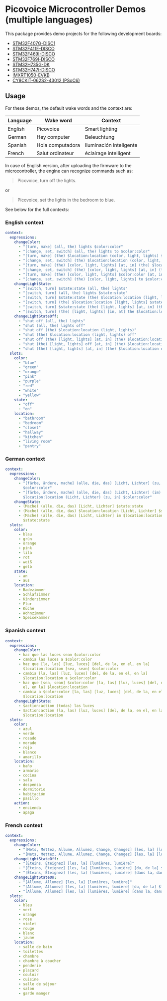 # Picovoice Microcontroller Demos (multiple languages)

This package provides demo projects for the following development boards:
- [STM32F407G-DISC1](/demo/mcu/stm32f407)
- [STM32F411E-DISCO](/demo/mcu/stm32f411)
- [STM32F469I-DISCO](/demo/mcu/stm32f469)
- [STM32F769I-DISCO](/demo/mcu/stm32f769)
- [STM32H735G-DK](/demo/mcu/stm32h735)
- [STM32H747I-DISCO](/demo/mcu/stm32h747)
- [IMXRT1050-EVKB](/demo/mcu/imxrt1050)
- [CY8CKIT-062S2-43012 (PSoC6)](https://github.com/Picovoice/picovoice-demo-psoc6)

## Usage

For these demos, the default wake words and the context are:

| Language | Wake word        | Context                 |
|----------|------------------|-------------------------|
| English  | Picovoice        | Smart lighting          |
| German   | Hey computer     | Beleuchtung             |
| Spanish  | Hola computadora | Iluminación inteligente |
| French   | Salut ordinateur | éclairage intelligent   |

In case of English version, after uploading the firmware to the microcontroller, the engine can recognize commands such as:

> Picovoice, turn off the lights.

or

> Picovoice, set the lights in the bedroom to blue.

See below for the full contexts:

### English context

```yaml
context:
  expressions:
    changeColor:
      - "[turn, make] (all, the) lights $color:color"
      - "[change, set, switch] (all, the) lights to $color:color"
      - "[turn, make] (the) $location:location (color, light, lights) $color:color"
      - "[change, set, switch] (the) $location:location (color, light, lights) to $color:color"
      - "[turn, make] (the) [color, light, lights] [at, in] (the) $location:location $color:color"
      - "[change, set, switch] (the) [color, light, lights] [at, in] (the) $location:location to $color:color"
      - "[turn, make] (the) [color, light, lights] $color:color [at, in] (the) $location:location"
      - "[change, set, switch] (the) [color, light, lights] to $color:color [at, in] (the) $location:location"
    changeLightState:
      - "[switch, turn] $state:state (all, the) lights"
      - "[switch, turn] (all, the) lights $state:state"
      - "[switch, turn] $state:state (the) $location:location (light, lights)"
      - "[switch, turn] (the) $location:location [light, lights] $state:state"
      - "[switch, turn] $state:state (the) [light, lights] [at, in] (the) $location:location"
      - "[switch, turn] (the) [light, lights] [in, at] the $location:location $state:state"
    changeLightStateOff:
      - "shut off (all, the) lights"
      - "shut (all, the) lights off"
      - "shut off (the) $location:location (light, lights)"
      - "shut (the) $location:location (light, lights) off"
      - "shut off (the) [light, lights] [at, in] (the) $location:location"
      - "shut (the) [light, lights] off [at, in] (the) $location:location"
      - "shut (the) [light, lights] [at, in] (the) $location:location off"
  slots:
    color:
      - "blue"
      - "green"
      - "orange"
      - "pink"
      - "purple"
      - "red"
      - "white"
      - "yellow"
    state:
      - "off"
      - "on"
    location:
      - "bathroom"
      - "bedroom"
      - "closet"
      - "hallway"
      - "kitchen"
      - "living room"
      - "pantry"
```

### German context

```yaml
context:
  expressions:
    changeColor:
      - "[färbe, ändere, mache] (alle, die, das) [Licht, Lichter] (zu, in)
        $color:color"
      - "[färbe, ändere, mache] (alle, die, das) (Licht, Lichter) (im)
        $location:location (Licht, Lichter) (zu, in) $color:color"
    changeState:
      - (Mache) (alle, die, das) [Licht, Lichter] $state:state
      - (Mache) (alle, die, das) $location:location [Licht, Lichter] $state:state
      - (Mache) (alle, die, das) [Licht, Lichter] im $location:location
        $state:state
  slots:
    color:
      - blau
      - grün
      - orange
      - pink
      - lila
      - rot
      - weiß
      - gelb
    state:
      - an
      - aus
    location:
      - Badezimmer
      - Schlafzimmer
      - Kinderzimmer
      - Flur
      - Küche
      - Wohnzimmer
      - Speisekammer
```

### Spanish context

```yaml
context:
  expressions:
    changeColor:
      - haz que las luces sean $color:color
      - cambia las luces a $color:color
      - haz que [la, las] [luz, luces] [del, de la, en el, en la]
        $location:location [sea, sean] $color:color
      - cambia [la, las] [luz, luces] [del, de la, en el, en la]
        $location:location a $color:color
      - haz que [sea, sean] $color:color [la, las] [luz, luces] [del, de la, en
        el, en la] $location:location
      - cambia a $color:color [la, las] [luz, luces] [del, de la, en el, en la]
        $location:location
    changeLightState:
      - $action:action (todas) las luces
      - $action:action (la, las) [luz, luces] [del, de la, en el, en la]
        $location:location
  slots:
    color:
      - azul
      - verde
      - rosado
      - morado
      - rojo
      - blanco
      - amarillo
    location:
      - baño
      - armario
      - cocina
      - sala
      - despensa
      - dormitorio
      - habitación
      - pasillo
    action:
      - encienda
      - apaga
```

### French context

```yaml
context:
  expressions:
    changeColor:
      - "[Mets, Mettez, Allume, Allumez, Change, Changez] [les, la] [lumières, lumière] (en) $color:color"
      - "[Mets, Mettez, Allume, Allumez, Change, Changez] [les, la] [lumières, lumière] [du, de la, dans la, dans le] $location:location (en) $color:color"
    changeLightStateOff:
      - "[Éteins, Éteignez] [les, la] [lumières, lumière]"
      - "[Éteins, Éteignez] [les, la] [lumières, lumière] [du, de la] $location:location"
      - "[Éteins, Éteignez] [les, la] [lumières, lumière] [dans la, dans le] $location:location"
    changeLightStateOn:
      - "[Allume, Allumez] [les, la] [lumières, lumière]"
      - "[Allume, Allumez] [les, la] [lumières, lumière] [du, de la] $location:location"
      - "[Allume, Allumez] [les, la] [lumières, lumière] [dans la, dans le, dans l'] $location:location"
  slots:
    color:
      - bleu
      - vert
      - orange
      - rose
      - violet
      - rouge
      - blanc
      - jaune
    location:
      - salle de bain
      - toilettes
      - chambre
      - chambre à coucher
      - penderie
      - placard
      - couloir
      - cuisine
      - salle de séjour
      - salon
      - garde manger
```
